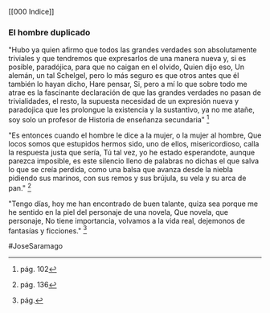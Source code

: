 [[000 Indice]]

### El hombre duplicado

"Hubo ya quien afirmo que todos las grandes verdades son absolutamente triviales y que tendremos que expresarlos de una manera nueva y, si es posible, paradójica, para que no caigan en el olvido, Quien dijo eso, Un alemán, un tal Schelgel, pero lo más seguro es que otros antes que él también lo hayan dicho, Hare pensar, Si, pero a mí lo que sobre todo me atrae es la fascinante declaración de que las grandes verdades no pasan de trivialidades, el resto, la supuesta necesidad de un expresión nueva y paradojica que les prolongue la existencia y la sustantivo, ya no me atañe, soy solo un profesor de Historia de enseñanza secundaria" [^1]

"Es entonces cuando el hombre le dice a la mujer, o la mujer al hombre, Que locos somos que estupidos hermos sido, uno de ellos, misericordioso, calla la respuesta justa que sería, Tú tal vez, yo he estado esperandote, aunque parezca imposible, es este silencio lleno de palabras no dichas el que salva lo que se creía perdida, como una balsa que avanza desde la niebla pidiendo sus marinos, con sus remos y sus brújula, su vela y su arca de pan." [^2]

"Tengo días, hoy me han encontrado de buen talante, quiza sea porque me he sentido en la piel del personaje de una novela, Que novela, que personaje, No tiene importancia, volvamos a la vida real, dejemonos de fantasías y ficciones." [^3]

[^1]: pág. 102
[^2]:pág. 136
[^3]: pág. 

#JoseSaramago 



